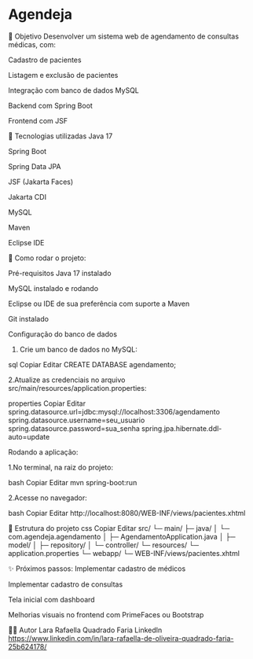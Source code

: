 # Agendeja

🎯 Objetivo
Desenvolver um sistema web de agendamento de consultas médicas, com:

Cadastro de pacientes

Listagem e exclusão de pacientes

Integração com banco de dados MySQL

Backend com Spring Boot

Frontend com JSF

🚀 Tecnologias utilizadas
Java 17

Spring Boot

Spring Data JPA

JSF (Jakarta Faces)

Jakarta CDI

MySQL

Maven

Eclipse IDE

🔧 Como rodar o projeto:

Pré-requisitos
Java 17 instalado

MySQL instalado e rodando

Eclipse ou IDE de sua preferência com suporte a Maven

Git instalado

Configuração do banco de dados
1. Crie um banco de dados no MySQL:

sql
Copiar
Editar
CREATE DATABASE agendamento;

2.Atualize as credenciais no arquivo src/main/resources/application.properties:

properties
Copiar
Editar
spring.datasource.url=jdbc:mysql://localhost:3306/agendamento
spring.datasource.username=seu_usuario
spring.datasource.password=sua_senha
spring.jpa.hibernate.ddl-auto=update

Rodando a aplicação:

1.No terminal, na raiz do projeto:

bash
Copiar
Editar
mvn spring-boot:run

2.Acesse no navegador:

bash
Copiar
Editar
http://localhost:8080/WEB-INF/views/pacientes.xhtml

📂 Estrutura do projeto
css
Copiar
Editar
src/
 └─ main/
     ├─ java/
     │   └─ com.agendeja.agendamento
     │        ├─ AgendamentoApplication.java
     │        ├─ model/
     │        ├─ repository/
     │        └─ controller/
     └─ resources/
         └─ application.properties
 └─ webapp/
     └─ WEB-INF/views/pacientes.xhtml
     
✨ Próximos passos:
Implementar cadastro de médicos

Implementar cadastro de consultas

Tela inicial com dashboard

Melhorias visuais no frontend com PrimeFaces ou Bootstrap

👩‍💻 Autor
Lara Rafaella Quadrado Faria
LinkedIn https://www.linkedin.com/in/lara-rafaella-de-oliveira-quadrado-faria-25b624178/
